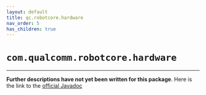 ```yaml
---
layout: default
title: qc.robotcore.hardware
nav_order: 5
has_children: true
---
```

# `com.qualcomm.robotcore.hardware`
---
**Further descriptions have not yet been written for this package**. Here is the link to the [official Javadoc](https://ftctechnh.github.io/ftc_app/doc/javadoc/com/qualcomm/robotcore/hardware/package-frame.html)
    
